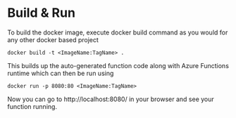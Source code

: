 # **Build & Run**

To build the docker image, execute docker build command as you would for any other docker based project

`docker build -t <ImageName:TagName> .`

This builds up the auto-generated function code along with Azure Functions runtime which can then be run using

`docker run -p 8080:80 <ImageName:TagName>`

Now you can go to http://localhost:8080/ in your browser and see your function running.
